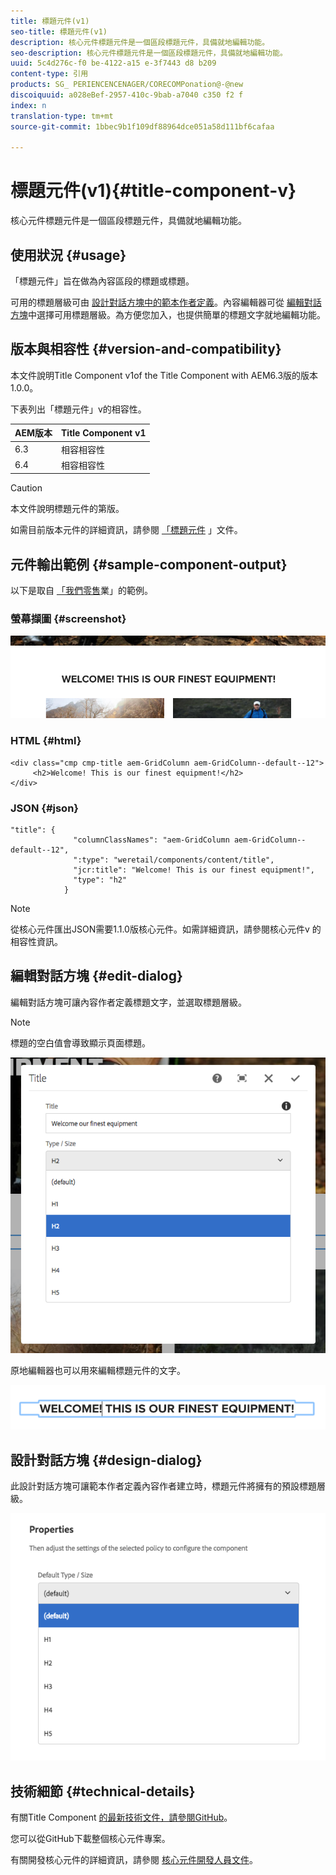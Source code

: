 ```yaml
---
title: 標題元件(v1)
seo-title: 標題元件(v1)
description: 核心元件標題元件是一個區段標題元件，具備就地編輯功能。
seo-description: 核心元件標題元件是一個區段標題元件，具備就地編輯功能。
uuid: 5c4d276c-f0 be-4122-a15 e-3f7443 d8 b209
content-type: 引用
products: SG_ PERIENCENCENAGER/CORECOMPonation@-@new
discoiquuid: a028eBef-2957-410c-9bab-a7040 c350 f2 f
index: n
translation-type: tm+mt
source-git-commit: 1bbec9b1f109df88964dce051a58d111bf6cafaa

---
```



# 標題元件(v1){#title-component-v}

核心元件標題元件是一個區段標題元件，具備就地編輯功能。

## 使用狀況 {#usage}

「標題元件」旨在做為內容區段的標題或標題。

可用的標題層級可由 [設計對話方塊中的範本作者定義](title-v1.md#main-pars_title_1995166862)。內容編輯器可從 [編輯對話方塊](title-v1.md#main-pars_title)中選擇可用標題層級。為方便您加入，也提供簡單的標題文字就地編輯功能。

## 版本與相容性 {#version-and-compatibility}

本文件說明Title Component v1of the Title Component with AEM6.3版的版本1.0.0。

下表列出「標題元件」v的相容性。

| AEM版本 | Title Component v1 |
|--- |--- |
| 6.3 | 相容相容性 |
| 6.4 | 相容相容性 |

>[!CAUTION]
>
>本文件說明標題元件的第版。
>
>如需目前版本元件的詳細資訊，請參閱 [「標題元件](title.md) 」文件。

## 元件輸出範例 {#sample-component-output}

以下是取自 [「我們零售](https://helpx.adobe.com/experience-manager/6-4/sites/developing/using/we-retail.html)業」的範例。

### 螢幕擷圖 {#screenshot}

![](assets/chlimage_1-36.png)

### HTML {#html}

```
<div class="cmp cmp-title aem-GridColumn aem-GridColumn--default--12">
     <h2>Welcome! This is our finest equipment!</h2>
</div>
```

### JSON {#json}

```
"title": {
              "columnClassNames": "aem-GridColumn aem-GridColumn--default--12",
              ":type": "weretail/components/content/title",
              "jcr:title": "Welcome! This is our finest equipment!",
              "type": "h2"
            }
```

>[!NOTE]
>
>從核心元件匯出JSON需要1.1.0版核心元件。如需詳細資訊，請參閱核心元件v [](versions.md#main-pars_title_236368006) 的相容性資訊。

## 編輯對話方塊 {#edit-dialog}

編輯對話方塊可讓內容作者定義標題文字，並選取標題層級。

>[!NOTE]
>
>標題的空白值會導致顯示頁面標題。

![](assets/chlimage_1-91.png)

原地編輯器也可以用來編輯標題元件的文字。

![](assets/chlimage_1-37.png)

## 設計對話方塊 {#design-dialog}

此設計對話方塊可讓範本作者定義內容作者建立時，標題元件將擁有的預設標題層級。

![](assets/chlimage_1-92.png)

## 技術細節 {#technical-details}

有關Title Component [的最新技術文件，請參閱GitHub](https://github.com/adobe/aem-core-wcm-components/tree/master/content/src/content/jcr_root/apps/core/wcm/components/title/v1/title)。

您可以從GitHub下載整個核心元件專案。

有關開發核心元件的詳細資訊，請參閱 [核心元件開發人員文件](developing.md)。
